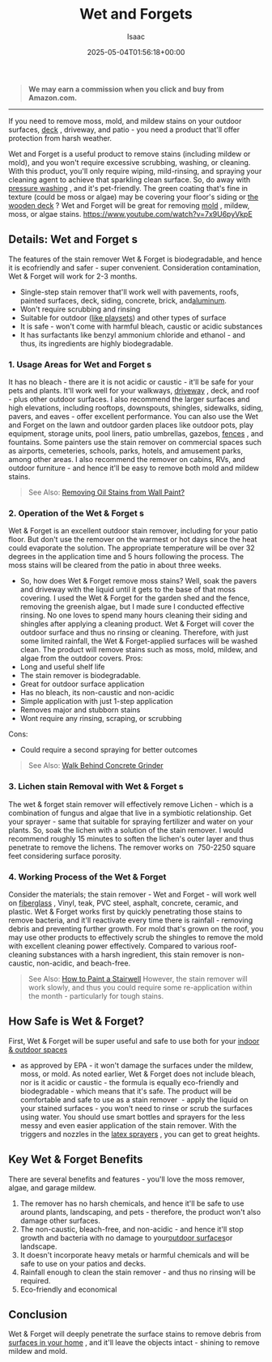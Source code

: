 ﻿---
author: Isaac
layout: post
title: Wet and Forgets
date: '2025-05-04T01:56:18+00:00'
categories:
- Paint
tags: []
slug: /wet-and-forget-reviews/
lastmod: 2025-05-07T12:21:28+03:00
---
> **We may earn a commission when you click and buy from Amazon.com.**
>

---
If you need to remove moss, mold, and mildew stains on your outdoor surfaces,
[deck](https://pestpolicy.com/best-semi-transparent-deck-stain/)
, driveway, and patio - you need a product that'll offer protection from harsh weather.

Wet and Forget is a useful product to remove stains (including mildew or mold), and you won't require excessive scrubbing, washing, or cleaning.
With this product, you'll only require wiping, mild-rinsing, and spraying your cleaning agent to achieve that sparkling clean surface. So, do away with
[pressure washing](https://pestpolicy.com/best-pressure-washer-for-paint-removal/)
, and it's pet-friendly.
The green coating that's fine in texture (could be moss or algae) may be covering your floor's siding or
[the wooden deck](https://pestpolicy.com/how-to-paint-a-deck-with-peeling-paint/)
? Wet and Forget will be great for removing
[mold](https://pestpolicy.com)
, mildew, moss, or algae stains.
https://www.youtube.com/watch?v=7x9U6pyVkpE
## Details: Wet and Forget s
The features of the stain remover Wet & Forget is
biodegradable, and hence it is ecofriendly and safer - super convenient. Consideration contamination, Wet & Forget will work for 2-3 months.
- Single-step stain remover that'll work well with pavements, roofs, painted surfaces, deck, siding, concrete, brick, and[aluminum](https://pestpolicy.com/best-paints-for-aluminum-boats/).
- Won't require scrubbing and rinsing
- Suitable for outdoor ([like playsets](https://pestpolicy.com/best-stain-for-swing-set/)) and other types of surface
- It is safe - won't come with harmful bleach, caustic or acidic substances
- It has surfactants like benzyl ammonium chloride and ethanol - and thus, its ingredients are highly biodegradable.
### 1. Usage Areas for Wet and Forget s
It has no bleach - there are it is not acidic or caustic - it'll be safe for your pets and plants. It'll work well for your walkways,
[driveway](https://pestpolicy.com/best-paint-for-a-concrete-driveway/)
, deck, and roof - plus other outdoor surfaces.
I also recommend the larger surfaces and high elevations, including rooftops, downspouts, shingles, sidewalks, siding, pavers, and eaves - offer excellent performance.
You can also use the Wet and Forget on the lawn and outdoor garden places like outdoor pots, play equipment, storage units, pool liners, patio umbrellas, gazebos,
[fences](https://pestpolicy.com/best-stain-for-redwood-fence/)
, and fountains.
Some painters use the stain remover on commercial spaces such as airports, cemeteries, schools, parks, hotels, and amusement parks, among other areas.
I also recommend the remover on cabins, RVs, and outdoor furniture - and hence it'll be easy to remove both mold and mildew stains.
> See Also:
> [Removing Oil Stains from Wall Paint?](https://pestpolicy.com/how-to-remove-oil-stains-from-wall-paint/)
### 2. Operation of the Wet & Forget s
Wet & Forget is an excellent outdoor stain remover, including for your patio floor. But don't use the remover on the warmest or hot days since the heat could evaporate the solution.
The appropriate temperature will be over 32 degrees in the application time and 5 hours following the process. The moss stains will be cleared from the patio in about three weeks.
- So, how does Wet & Forget remove moss stains? Well, soak the pavers and driveway with the liquid until it gets to the base of that moss covering.
I used the Wet & Forget for the garden shed and the fence, removing the greenish algae, but I made sure I conducted effective rinsing.
No one loves to spend many hours cleaning their siding and shingles after applying a cleaning product. Wet & Forget will cover the outdoor surface and thus no rinsing or cleaning.
Therefore, with just some limited rainfall, the Wet & Forget-applied surfaces will be washed clean. The product will remove stains such as moss, mold, mildew, and algae from the outdoor covers.
Pros:
- Long and useful shelf life
- The stain remover is biodegradable.
- Great for outdoor surface application
- Has no bleach, its non-caustic and non-acidic
- Simple application with just 1-step application
- Removes major and stubborn stains
- Wont require any rinsing, scraping, or scrubbing

Cons:
- Could require a second spraying for better outcomes

> See Also:
> [Walk Behind Concrete Grinder](https://pestpolicy.com/best-walk-behind-concrete-grinder/)
### 3. Lichen stain Removal with Wet & Forget s
The wet & forget stain remover will effectively remove Lichen - which is a combination of fungus and algae that live in a symbiotic relationship.
Get your sprayer - same that suitable for spraying fertilizer and water on your plants. So, soak the lichen with a solution of the stain remover.
I would recommend roughly 15 minutes to soften the lichen's outer layer and thus penetrate to remove the lichens. The remover works on  750-2250 square feet considering surface porosity.
### 4. Working Process of the Wet & Forget
Consider the materials; the stain remover - Wet and Forget - will work well on
[fiberglass](https://pestpolicy.com/best-paint-for-fiberglass-boats/)
, Vinyl, teak, PVC steel, asphalt, concrete, ceramic, and plastic.
Wet & Forget works first by quickly penetrating those stains to remove bacteria, and it'll reactivate every time there is rainfall - removing debris and preventing further growth.
For mold that's grown on the roof, you may use other products to effectively scrub the shingles to remove the mold with excellent cleaning power effectively.
Compared to various roof-cleaning substances with a harsh ingredient, this stain remover is non-caustic, non-acidic, and beach-free.
> See Also:
> [How to Paint a Stairwell](https://pestpolicy.com/how-to-paint-a-stairwell/)
However, the stain remover will work slowly, and thus you could require some re-application within the month - particularly for tough stains.
## How Safe is Wet & Forget?
First, Wet & Forget will be super useful and safe to use both for your
[indoor & outdoor spaces](https://pestpolicy.com/can-you-use-exterior-paint-indoors/)
- as approved by EPA - it won't damage the surfaces under the mildew, moss, or mold.
As noted earlier, Wet & Forget does not include bleach, nor is it acidic or caustic - the formula is equally eco-friendly and biodegradable - which means that it's safe.
The product will be comfortable and safe to use as a stain remover  - apply the liquid on your stained surfaces - you won't need to rinse or scrub the surfaces using water.
You should use smart bottles and sprayers for the less messy and even easier application of the stain remover. With the triggers and nozzles in the
[latex sprayers](https://pestpolicy.com/best-sprayer-for-latex-paint/)
, you can get to great heights.
## Key Wet & Forget Benefits
There are several benefits and features - you'll love the moss remover, algae, and garage mildew.
1. The remover has no harsh chemicals, and hence it'll be safe to use around plants, landscaping, and pets - therefore, the product won't also damage other surfaces.
2. The non-caustic, bleach-free, and non-acidic - and hence it'll stop growth and bacteria with no damage to your[outdoor surfaces](https://www.thespruce.com/complete-guide-to-popular-patio-materials-4079664)or landscape.
3. It doesn't incorporate heavy metals or harmful chemicals and will be safe to use on your patios and decks.
4. Rainfall enough to clean the stain remover - and thus no rinsing will be required.
5. Eco-friendly and economical
## Conclusion
Wet & Forget will deeply penetrate the surface stains to remove debris from
[surfaces in your home](https://pestpolicy.com/house-painting-designs-and-colors/)
, and it'll leave the objects intact - shining to remove mildew and mold.
